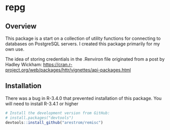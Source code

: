 
repg
====

Overview
--------

This package is a start on a collection of utility functions for connecting to databases on PostgreSQL servers. I created this package primarily for my own use.

The idea of storing credentials in the .Renviron file originated from a post by Hadley Wickham: <https://cran.r-project.org/web/packages/httr/vignettes/api-packages.html>

Installation
------------

There was a bug in R-3.4.0 that prevented installation of this package. You will need to install R-3.4.1 or higher

``` r
# Install the development version from GitHub:
# install.packages("devtools")
devtools::install_github("arestrom/remisc")
```
